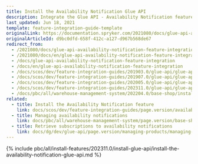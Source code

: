 ```yaml
---
title: Install the Availability Notification Glue API
description: Integrate the Glue API - Availability Notification feature into your project
last_updated: Jun 18, 2021
template: feature-integration-guide-template
originalLink: https://documentation.spryker.com/2021080/docs/glue-api-availability-notification-feature-integration
originalArticleId: d9bc0dfd-658f-412c-a127-d967b568de67
redirect_from:
  - /2021080/docs/glue-api-availability-notification-feature-integration
  - /2021080/docs/en/glue-api-availability-notification-feature-integration
  - /docs/glue-api-availability-notification-feature-integration
  - /docs/en/glue-api-availability-notification-feature-integration
  - /docs/scos/dev/feature-integration-guides/201903.0/glue-api/glue-api-availability-notification-feature-integration.html
  - /docs/scos/dev/feature-integration-guides/201907.0/glue-api/glue-api-availability-notification-feature-integration.html
  - /docs/scos/dev/feature-integration-guides/202005.0/glue-api/glue-api-availability-notification-feature-integration.html
  - /docs/scos/dev/feature-integration-guides/202311.0/glue-api/glue-api-availability-notification-feature-integration.html
  - /docs/pbc/all/warehouse-management-system/202204.0/base-shop/install-and-upgrade/install-features/install-the-availability-notification-glue-api.html
related:
  - title: Install the Availability Notification feature
    link: docs/scos/dev/feature-integration-guides/page.version/availability-notification-feature-integration.html
  - title: Managing availability notifications
    link: docs/pbc/all/warehouse-management-system/page.version/base-shop/manage-using-glue-api/glue-api-manage-availability-notifications.html
  - title: Retrieve subscriptions to availability notifications
    link: docs/dg/dev/glue-api/page.version/managing-products/managing-availability-notifications/retrieving-subscriptions-to-availability-notifications.html
---
```


{% include pbc/all/install-features/202311.0/install-glue-api/install-the-availability-notification-glue-api.md %} <!-- To edit, see /_includes/pbc/all/install-features/202311.0/install-glue-api/install-the-availability-notification-glue-api.md -->

